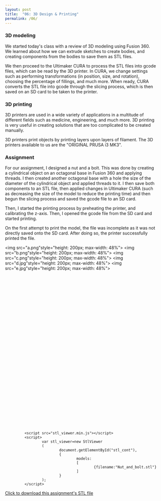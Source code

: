 ```yaml
---
layout: post
title:  "06: 3D Design & Printing"
permalink: /06/
---
```


### 3D modeling

We started today's class with a review of 3D modeling using Fusion 360. We learned about how we can extrude sketches to create bodies, and creating components from the bodies to save them as STL files.

We then proceed to the Ultimaker CURA to process the STL files into gcode files, which can be read by the 3D printer. In CURA, we change settings such as performing transformations (in position, size, and rotation), choosing the percentage of fillings, and much more. When ready, CURA converts the STL file into gcode through the slicing process, which is then saved on an SD card to be taken to the printer.

### 3D printing

3D printers are used in a wide variety of applications in a multitude of different fields such as medicine, engineering, and much more. 3D printing is very useful in creating solutions that are too complicated to be created manually.

3D printers print objects by printing layers upon layers of filament. The 3D printers available to us are the "ORIGINAL PRUSA i3 MK3".

### Assignment

For our assignment, I designed a nut and a bolt. This was done by creating a cylindrical object on an octagonal base in Fusion 360 and applying threads. I then created another octagonal base with a hole the size of the diameter of the cylindrical object and applied threads to it. I then save both components to an STL file, then applied changes in Ultimaker CURA (such as decreasing the size of the model to reduce the printing time) and then begun the slicing process and saved the gcode file to an SD card.

Then, I started the printing process by preheating the printer, and calibrating the z-axis. Then, I opened the gcode file from the SD card and started printing.

On the first attempt to print the model, the file was incomplete as it was not directly saved onto the SD card. After doing so, the printer successfully printed the file.







<img src="a.png"style="height: 200px; max-width: 48%">
<img src="b.png"style="height: 200px; max-width: 48%">
<img src="c.png"style="height: 200px; max-width: 48%">
<img src="d.jpg"style="height: 200px; max-width: 48%">
<img src="e.jpg"style="height: 200px; max-width: 48%">

<div id="stl_cont" style="width:500px;height:500px;margin:0 auto;"></div>

			 <script src="stl_viewer.min.js"></script>        
			 <script>
					 var stl_viewer=new StlViewer
					 (
							 document.getElementById("stl_cont"),
							 {
									 models:
									 [
											 {filename:"Nut_and_bolt.stl"}
									 ]
							 }
					 );
			 </script> 

<!-- Or to add a download link to any (reasonably small) file in your permalink directory -->

<a href='Nut_and_bolt.stl' download>Click to download this assignment's STL file</a>
